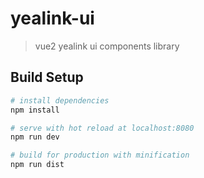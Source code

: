 # yealink-ui

> vue2 yealink ui components library

## Build Setup

``` bash
# install dependencies
npm install

# serve with hot reload at localhost:8080
npm run dev

# build for production with minification
npm run dist
```
